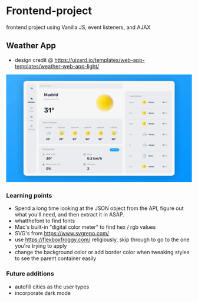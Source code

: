 # Frontend-project

frontend project using Vanilla JS, event listeners, and AJAX

## Weather App

- design credit @ https://uizard.io/templates/web-app-templates/weather-web-app-light/

!["lightmode design"](weather-app-lm.png)
<!-- !["darkmode design](weather-app-dm.png) -->

### Learning points

- Spend a long time looking at the JSON object from the API, figure out what you'll need, and then extract it in ASAP.
- whatthefont to find fonts
- Mac's built-in "digital color meter" to find hex / rgb values
- SVG's from https://www.svgrepo.com/
- use https://flexboxfroggy.com/ religiously, skip through to go to the one you're trying to apply
- change the background color or add border color when tweaking styles to see the parent container easily

### Future additions

- autofill cities as the user types
- incorporate dark mode
